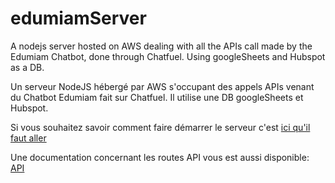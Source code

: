 # edumiamServer
A nodejs server hosted on AWS dealing with all the APIs call made by the Edumiam Chatbot, done through Chatfuel. Using googleSheets and Hubspot as a DB.

Un serveur NodeJS hébergé par AWS s'occupant des appels APIs venant du Chatbot Edumiam fait sur Chatfuel. Il utilise une DB googleSheets et Hubspot.

Si vous souhaitez savoir comment faire démarrer le serveur c'est [ici qu'il faut aller](Docs/Start.md)

Une documentation concernant les routes API vous est aussi disponible:
[API](Docs/API.md)

